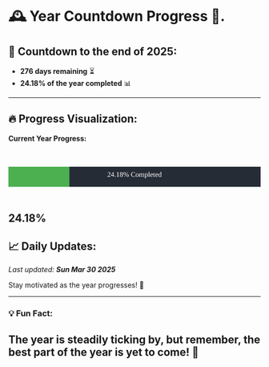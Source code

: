 
# &#x1F570; **Year Countdown Progress** &#x1F389;.

## &#x1F4C5; Countdown to the end of 2025:
- **276 days remaining** &#x23F3;
- **24.18% of the year completed** &#x1F4CA;

---

## &#x1F525; **Progress Visualization**:

**Current Year Progress:**

<br><br>
![Progress Bar](https://raw.githubusercontent.com/dayanidigv/year-countdown-progress/main/progress-bar.svg)
<br><br>

**24.18%**
---

## &#x1F4C8; **Daily Updates**:

_Last updated: **Sun Mar 30 2025**_

Stay motivated as the year progresses! &#x1F680;

--- 

### &#x1F4A1; **Fun Fact:**
The year is steadily ticking by, but remember, the best part of the year is yet to come! &#x1F31F;
---
